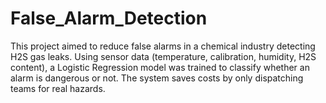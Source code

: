 # False_Alarm_Detection

This project aimed to reduce false alarms in a chemical industry detecting H2S gas leaks. Using sensor data (temperature, calibration, humidity, H2S content), a Logistic Regression model was trained to classify whether an alarm is dangerous or not. The system saves costs by only dispatching teams for real hazards.
